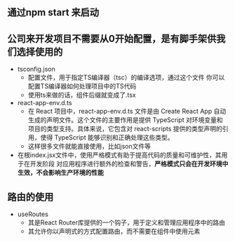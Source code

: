 ## 通过npm start 来启动

## 公司来开发项目不需要从0开始配置，是有脚手架供我们选择使用的

-   tsconfig.json
    -   配置文件，用于指定TS编译器（tsc）的编译选项，通过这个文件
        你可以配置TS编译器如何处理项目中的TS代码
    -   使用ts来做的话，组件后缀就变成了.tsx
-   react-app-env.d.ts
    -   在 React 项目中，react-app-env.d.ts 文件是由 Create React App 自动生成的声明文件。这个文件的主要作用是提供 TypeScript 对环境变量和项目的类型支持。具体来说，它包含对 react-scripts 提供的类型声明的引用，使得 TypeScript 能够识别和正确处理这些类型。
    -   这样很多文件就能直接使用，比如json文件等
-   在根index.jsx文件中，使用严格模式有助于提高代码的质量和可维护性，其用于在开发阶段
    对应用程序进行额外的检查和警告，**严格模式只会在开发环境中生效，不会影响生产环境的性能**

## 路由的使用
- useRoutes
    - 其是React Router库提供的一个钩子，用于定义和管理应用程序中的路由
    - 其允许你以声明式的方式配置路由，而不需要在组件中使用<Route>元素